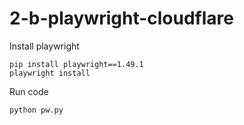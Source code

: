 # 2-b-playwright-cloudflare

Install playwright
```commandline
pip install playwright==1.49.1
playwright install
```

Run code
```commandline
python pw.py
```